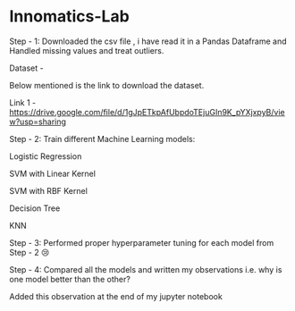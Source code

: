 # Innomatics-Lab

Step - 1: Downloaded the csv file , i have read it in a Pandas Dataframe and Handled missing values and treat outliers.

Dataset - 

Below mentioned is the link to download the dataset.

Link 1 - https://drive.google.com/file/d/1gJpETkpAfUbpdoTEjuGIn9K_pYXjxpyB/view?usp=sharing

Step - 2: Train different Machine Learning models:

Logistic Regression

SVM with Linear Kernel

SVM with RBF Kernel

Decision Tree

KNN

Step - 3: Performed proper hyperparameter tuning for each model from Step - 2 😢

Step - 4: Compared all the models and written my observations i.e. why is one model better than the other?

Added this observation at the end of my jupyter notebook



